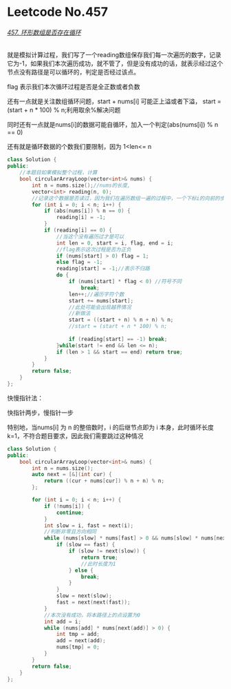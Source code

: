 # Leetcode No.457

###### [457. 环形数组是否存在循环](https://leetcode-cn.com/problems/circular-array-loop/)

就是模拟计算过程，我们写了一个reading数组保存我们每一次遍历的数字，记录它为-1，如果我们本次遍历成功，就不管了，但是没有成功的话，就表示经过这个节点没有路径是可以循环的，判定是否经过该点。

flag 表示我们本次循环过程是否是全正数或者负数

还有一点就是关注数组循环问题，start + nums[i] 可能正上溢或者下溢， start = (start + n * 100) % n;利用取余%解决问题

同时还有一点就是nums[i]的数据可能自循环，加入一个判定(abs(nums[i]) % n == 0) 

还有就是循环数据的个数我们要限制，因为 1<len<= n

```c++
class Solution {
public:
    //本题目如果模拟整个过程，计算
    bool circularArrayLoop(vector<int>& nums) {
        int n = nums.size();//nums的长度,
        vector<int> reading(n, 0);
        //记录这个数据是否读过，因为我们在遍历数组一遍的过程中，一个下标i的向前的步数是确定的，也就是它向前的终点也是确定的，如果一次遍历没有找到终点，那么这条路径上所有的点都无法成为一个关键路径
        for (int i = 0; i < n; i++) {
            if (abs(nums[i]) % n == 0) {
                reading[i] = -1;
            }
            if (reading[i] == 0) {
                //当这个没有遍历过才是可以 
                int len = 0, start = i, flag, end = i;
                //flag表示这次过程是否为正负
                if (nums[start] > 0) flag = 1;
                else flag = -1;
                reading[start] = -1;//表示不归路
                do {
                    if (nums[start] * flag < 0) //符号不同 
                        break;
                    len++;//遍历字符个数
                    start += nums[start];
                    //此处可能会出现越界情况
                    //新做法
                    start = ((start + n) % n + n) % n;
                    //start = (start + n * 100) % n;
                    
                    if (reading[start] == -1) break;
                }while(start != end && len <= n);
                if (len > 1 && start == end) return true;
            } 
        }
        return false;
    }
};
```

快慢指针法：

快指针两步，慢指针一步

特别地，当nums[i] 为 n 的整倍数时，i 的后继节点即为 i 本身，此时循环长度k=1，不符合题目要求，因此我们需要跳过这种情况

```c++
class Solution {
public:
    bool circularArrayLoop(vector<int>& nums) {
        int n = nums.size();
        auto next = [&](int cur) {
            return ((cur + nums[cur]) % n + n) % n;
        };

        for (int i = 0; i < n; i++) {
            if (!nums[i]) {
                continue;
            }
            int slow = i, fast = next(i);
            //判断非零且方向相同
            while (nums[slow] * nums[fast] > 0 && nums[slow] * nums[next(fast)] > 0) {
                if (slow == fast) {
                    if (slow != next(slow)) {
                        return true;
                        //此时长度为1
                    } else {
                        break;
                    }
                }
                slow = next(slow);
                fast = next(next(fast));
            }
            //本次没有成功，将本路径上的点设置为0
            int add = i;
            while (nums[add] * nums[next(add)] > 0) {
                int tmp = add;
                add = next(add);
                nums[tmp] = 0;
            }
        }
        return false;
    }
};
```

